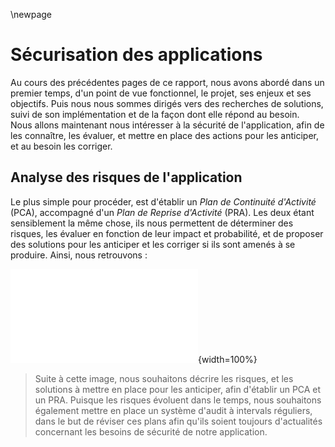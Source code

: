 
\newpage

#   Sécurisation des applications

Au cours des précédentes pages de ce rapport, nous avons abordé dans un premier temps, d'un point de vue fonctionnel, le projet, ses enjeux et ses objectifs. Puis nous nous sommes dirigés vers des recherches de solutions, suivi de son implémentation et de la façon dont elle répond au besoin.  
Nous allons maintenant nous intéresser à la sécurité de l'application, afin de les connaître, les évaluer, et mettre en place des actions pour les anticiper, et au besoin les corriger.

##  Analyse des risques de l'application

Le plus simple pour procéder, est d'établir un *Plan de Continuité d'Activité* (PCA), accompagné d'un *Plan de Reprise d'Activité* (PRA). Les deux étant sensiblement la même chose, ils nous permettent de déterminer des risques, les évaluer en fonction de leur impact et probabilité, et de proposer des solutions pour les anticiper et les corriger si ils sont amenés à se produire. Ainsi, nous retrouvons :

![Analyse des risques de notre application de vente en ligne.](ASSETS/DOCS/IX-Matrice_risques_SF.pdf){width=100%}

 >  Suite à cette image, nous souhaitons décrire les risques, et les solutions à mettre en place pour les anticiper, afin d'établir un PCA et un PRA. Puisque les risques évoluent dans le temps, nous souhaitons également mettre en place un système d'audit à intervals réguliers, dans le but de réviser ces plans afin qu'ils soient toujours d'actualités concernant les besoins de sécurité de notre application.
